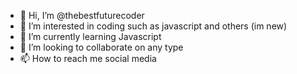 - 👋 Hi, I’m @thebestfuturecoder
- 👀 I’m interested in coding such as javascript and others (im new)
- 🌱 I’m currently learning Javascript
- 💞️ I’m looking to collaborate on any type
- 📫 How to reach me social media

<!---
thebestfuturecoder/thebestfuturecoder is a ✨ special ✨ repository because its `README.md` (this file) appears on your GitHub profile.
You can click the Preview link to take a look at your changes.
--->
